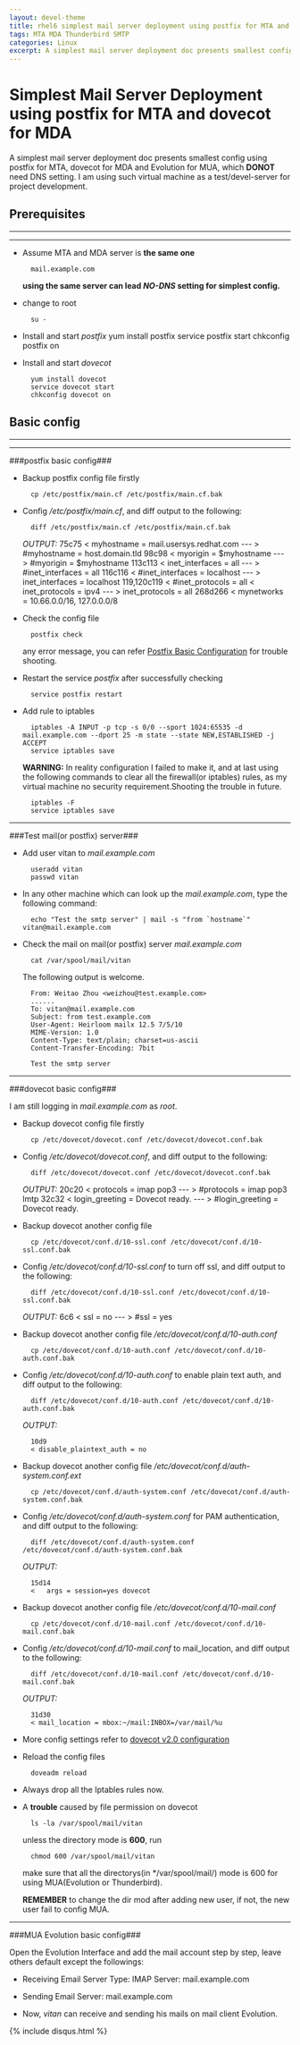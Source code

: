 ```yaml
---
layout: devel-theme
title: rhel6 simplest mail server deployment using postfix for MTA and dovecot for MDA
tags: MTA MDA Thunderbird SMTP
categories: Linux
excerpt: A simplest mail server deployment doc presents smallest config using postfix for MTA, dovecot for MDA and Evolution for MUA, which **DONOT** need DNS setting.
---
```


Simplest Mail Server Deployment using postfix for MTA and dovecot for MDA
=========================================================================

A simplest mail server deployment doc presents smallest config using postfix for MTA, dovecot for MDA and Evolution for MUA, which **DONOT** need DNS setting.
I am using such virtual machine as a test/devel-server for project development.

Prerequisites
-------------
* * *
* * *

* Assume MTA and MDA server is **the same one**

        mail.example.com

    **using the same server can lead *NO-DNS* setting for simplest config.**

* change to root

        su -

* Install and start *postfix*
        yum install postfix
        service postfix start
        chkconfig postfix on

* Install and start *dovecot*

        yum install dovecot
        service dovecot start
        chkconfig dovecot on

Basic config
------------
* * *
* * *

###postfix basic config###

* Backup postfix config file firstly

        cp /etc/postfix/main.cf /etc/postfix/main.cf.bak

* Config */etc/postfix/main.cf*, and diff output to the following:

        diff /etc/postfix/main.cf /etc/postfix/main.cf.bak

    *OUTPUT:*
        75c75
        < myhostname = mail.usersys.redhat.com
        ---
        > #myhostname = host.domain.tld
        98c98
        < myorigin = $myhostname
        ---
        > #myorigin = $myhostname
        113c113
        < inet_interfaces = all
        ---
        > #inet_interfaces = all
        116c116
        < #inet_interfaces = localhost
        ---
        > inet_interfaces = localhost
        119,120c119
        < #inet_protocols = all
        < inet_protocols = ipv4
        ---
        > inet_protocols = all
        268d266
        < mynetworks = 10.66.0.0/16, 127.0.0.0/8

* Check the config file

        postfix check

    any error message, you can refer [Postfix Basic Configuration](http://www.postfix.org/BASIC_CONFIGURATION_README.html) for trouble shooting.

* Restart the service *postfix* after successfully checking

        service postfix restart

* Add rule to iptables

        iptables -A INPUT -p tcp -s 0/0 --sport 1024:65535 -d mail.example.com --dport 25 -m state --state NEW,ESTABLISHED -j ACCEPT
        service iptables save

    **WARNING:** In reality configuration I failed to make it, and at last using the following commands to clear all the firewall(or iptables) rules, as my virtual machine no security requirement.Shooting the trouble in future.

        iptables -F
        service iptables save

* * *
###Test mail(or postfix) server###

* Add user vitan to *mail.example.com*

        useradd vitan
        passwd vitan

* In any other machine which can look up the *mail.example.com*, type the following command:

        echo "Test the smtp server" | mail -s "from `hostname`" vitan@mail.example.com

* Check the mail on mail(or postfix) server *mail.example.com*

        cat /var/spool/mail/vitan

    The following output is welcome.

        From: Weitao Zhou <weizhou@test.example.com>
        ......
        To: vitan@mail.example.com
        Subject: from test.example.com
        User-Agent: Heirloom mailx 12.5 7/5/10
        MIME-Version: 1.0
        Content-Type: text/plain; charset=us-ascii
        Content-Transfer-Encoding: 7bit

        Test the smtp server

* * *
###dovecot basic config###

I am still logging in *mail.example.com* as *root*.

* Backup dovecot config file firstly

        cp /etc/dovecot/dovecot.conf /etc/dovecot/dovecot.conf.bak

* Config */etc/dovecot/dovecot.conf*, and diff output to the following:

        diff /etc/dovecot/dovecot.conf /etc/dovecot/dovecot.conf.bak

    *OUTPUT:*
        20c20
        < protocols = imap pop3
        ---
        > #protocols = imap pop3 lmtp
        32c32
        < login_greeting = Dovecot ready.
        ---
        > #login_greeting = Dovecot ready.

* Backup dovecot another config file

        cp /etc/dovecot/conf.d/10-ssl.conf /etc/dovecot/conf.d/10-ssl.conf.bak

* Config */etc/dovecot/conf.d/10-ssl.conf* to turn off ssl, and diff output to the following:

        diff /etc/dovecot/conf.d/10-ssl.conf /etc/dovecot/conf.d/10-ssl.conf.bak

    *OUTPUT:*
        6c6
        < ssl = no
        ---
        > #ssl = yes

* Backup dovecot another config file */etc/dovecot/conf.d/10-auth.conf*

        cp /etc/dovecot/conf.d/10-auth.conf /etc/dovecot/conf.d/10-auth.conf.bak

* Config */etc/dovecot/conf.d/10-auth.conf* to enable plain text auth, and diff output to the following:

        diff /etc/dovecot/conf.d/10-auth.conf /etc/dovecot/conf.d/10-auth.conf.bak

    *OUTPUT:*

        10d9
        < disable_plaintext_auth = no

* Backup dovecot another config file */etc/dovecot/conf.d/auth-system.conf.ext*

        cp /etc/dovecot/conf.d/auth-system.conf /etc/dovecot/conf.d/auth-system.conf.bak

* Config */etc/dovecot/conf.d/auth-system.conf* for PAM authentication, and diff output to the following:

        diff /etc/dovecot/conf.d/auth-system.conf /etc/dovecot/conf.d/auth-system.conf.bak

    *OUTPUT:*

        15d14
        <   args = session=yes dovecot

* Backup dovecot another config file */etc/dovecot/conf.d/10-mail.conf*

        cp /etc/dovecot/conf.d/10-mail.conf /etc/dovecot/conf.d/10-mail.conf.bak

* Config */etc/dovecot/conf.d/10-mail.conf* to mail_location, and diff output to the following:

        diff /etc/dovecot/conf.d/10-mail.conf /etc/dovecot/conf.d/10-mail.conf.bak

    *OUTPUT:*

        31d30
        < mail_location = mbox:~/mail:INBOX=/var/mail/%u

* More config settings refer to [dovecot v2.0 configuration](http://wiki2.dovecot.org/FrontPage?action=show#Dovecot_configuration)

* Reload the config files

        doveadm reload

* Always drop all the Iptables rules now.

* A **trouble** caused by file permission on dovecot

        ls -la /var/spool/mail/vitan

    unless the directory mode is **600**, run

        chmod 600 /var/spool/mail/vitan

    make sure that all the directorys(in */var/spool/mail/) mode is 600 for using MUA(Evolution or Thunderbird).

    **REMEMBER** to change the dir mod after adding new user, if not, the new user fail to config MUA.

* * *
###MUA Evolution basic config###

Open the Evolution Interface and add the mail account step by step, leave others default except the followings:

* Receiving Email
        Server Type: IMAP
        Server: mail.example.com

* Sending Email
        Server: mail.example.com

* Now, *vitan* can receive and sending his mails on mail client Evolution.

{% include disqus.html %}
